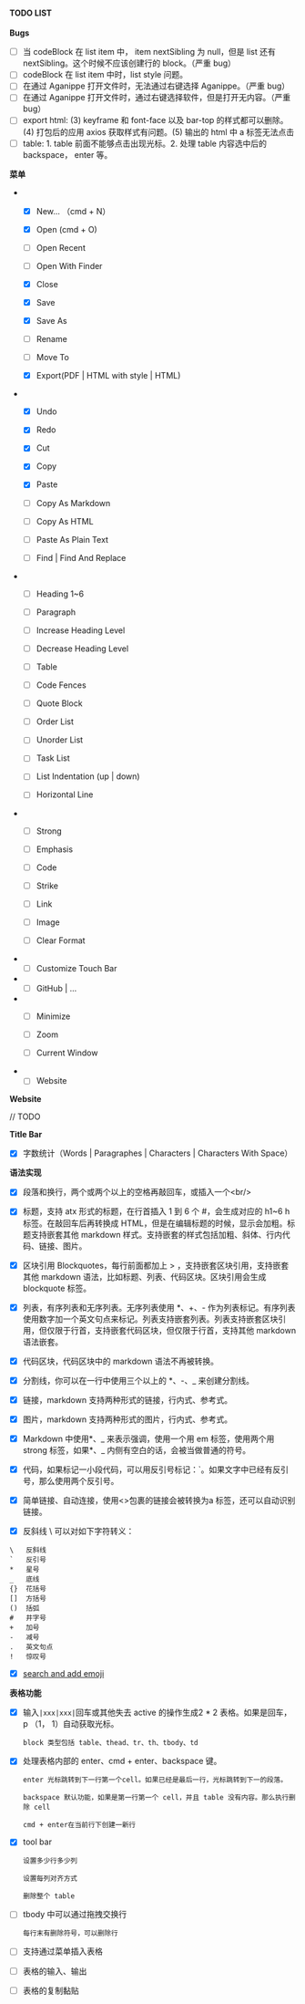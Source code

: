 #### TODO LIST

**Bugs**

- [ ] 当 codeBlock 在 list item 中， item nextSibling 为 null，但是 list 还有nextSibling。这个时候不应该创建行的 block。（严重 bug）
- [ ] codeBlock 在 list item 中时，list style 问题。
- [ ] 在通过 Aganippe 打开文件时，无法通过右键选择 Aganippe。（严重 bug）
- [ ] 在通过 Aganippe 打开文件时，通过右键选择软件，但是打开无内容。（严重 bug）
- [ ] export html: (3) keyframe 和 font-face 以及 bar-top 的样式都可以删除。(4) 打包后的应用 axios 获取样式有问题。(5) 输出的 html 中 a 标签无法点击
- [ ] table: 1. table 前面不能够点击出现光标。2. 处理 table 内容选中后的backspace， enter 等。

**菜单**

- - [x] New... （cmd + N）

  - [x] Open (cmd + O)

  - [ ] Open Recent

  - [ ] Open With Finder

  - [x] Close

  - [x] Save

  - [x] Save As

  - [ ] Rename

  - [ ] Move To

  - [x] Export(PDF | HTML with style | HTML)

- - [x] Undo

  - [x] Redo

  - [x] Cut

  - [x] Copy

  - [x] Paste

  - [ ] Copy As Markdown

  - [ ] Copy As HTML

  - [ ] Paste As Plain Text

  - [ ] Find | Find And Replace

- - [ ] Heading 1~6

  - [ ] Paragraph

  - [ ] Increase Heading Level

  - [ ] Decrease Heading Level

  - [ ] Table

  - [ ] Code Fences

  - [ ] Quote Block

  - [ ] Order List

  - [ ] Unorder List

  - [ ] Task List

  - [ ] List Indentation (up | down)

  - [ ] Horizontal Line

- - [ ] Strong

  - [ ] Emphasis

  - [ ] Code

  - [ ] Strike

  - [ ] Link

  - [ ] Image

  - [ ] Clear Format

- - [ ] Customize Touch Bar

- - [ ] GitHub | ...

- - [ ] Minimize

  - [ ] Zoom

  - [ ] Current Window

- - [ ] Website

**Website**

// TODO

**Title Bar**

- [x] 字数统计（Words | Paragraphes | Characters | Characters With Space）

**语法实现**

- [x] 段落和换行，两个或两个以上的空格再敲回车，或插入一个\<br/\>

- [x] 标题，支持 atx 形式的标题，在行首插入 1 到 6 个 #，会生成对应的 h1~6 h 标签。在敲回车后再转换成 HTML，但是在编辑标题的时候，显示会加粗。标题支持嵌套其他 markdown 样式。支持嵌套的样式包括加粗、斜体、行内代码、链接、图片。

- [x] 区块引用 Blockquotes，每行前面都加上 > ，支持嵌套区块引用，支持嵌套其他 markdown 语法，比如标题、列表、代码区块。区块引用会生成 blockquote 标签。

- [x] 列表，有序列表和无序列表。无序列表使用 *、+、- 作为列表标记。有序列表使用数字加一个英文句点来标记。列表支持嵌套列表。列表支持嵌套区块引用，但仅限于行首，支持嵌套代码区块，但仅限于行首，支持其他 markdown 语法嵌套。

- [x] 代码区块，代码区块中的 markdown 语法不再被转换。

- [x] 分割线，你可以在一行中使用三个以上的 *、-、_ 来创建分割线。

- [x] 链接，markdown 支持两种形式的链接，行内式、参考式。

- [x] 图片，markdown 支持两种形式的图片，行内式、参考式。

- [x] Markdown 中使用\*、\_ 来表示强调，使用一个用 em 标签，使用两个用 strong 标签，如果\*、\_ 内侧有空白的话，会被当做普通的符号。

- [x] 代码，如果标记一小段代码，可以用反引号标记：\`。如果文字中已经有反引号，那么使用两个反引号。

- [x] 简单链接、自动连接，使用\<\>包裹的链接会被转换为a 标签，还可以自动识别链接。

- [x] 反斜线 \ 可以对如下字符转义：

```
\   反斜线
`   反引号
*   星号
_   底线
{}  花括号
[]  方括号
()  括弧
#   井字号
+   加号
-   减号
.   英文句点
!   惊叹号
```

- [x] [search and add emoji](https://www.webpagefx.com/tools/emoji-cheat-sheet/)

**表格功能**

* [x] 输入`|xxx|xxx|`回车或其他失去 active 的操作生成2 * 2 表格。如果是回车，p （1， 1）自动获取光标。

      block 类型包括 table、thead、tr、th、tbody、td

* [x] 处理表格内部的 enter、cmd + enter、backspace 键。

      enter 光标跳转到下一行第一个cell。如果已经是最后一行，光标跳转到下一的段落。

      backspace 默认功能，如果是第一行第一个 cell，并且 table 没有内容。那么执行删除 cell

      cmd + enter在当前行下创建一新行

* [x] tool bar

      设置多少行多少列

      设置每列对齐方式

      删除整个 table

* [ ] tbody 中可以通过拖拽交换行

      每行末有删除符号，可以删除行

* [ ] 支持通过菜单插入表格

* [ ] 表格的输入、输出

* [ ] 表格的复制黏贴